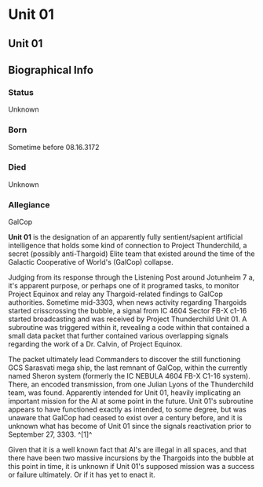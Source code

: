 # Unit 01
## Unit 01

		

## Biographical Info

### Status

Unknown

### Born

Sometime before 08.16.3172

### Died

Unknown

### Allegiance

GalCop

**Unit 01** is the designation of an apparently fully sentient/sapient artificial intelligence that holds some kind of connection to Project Thunderchild, a secret (possibly anti-Thargoid) Elite team that existed around the time of the Galactic Cooperative of World's (GalCop) collapse. 

Judging from its response through the Listening Post around Jotunheim 7 a, it's apparent purpose, or perhaps one of it programed tasks, to monitor Project Equinox and relay any Thargoid-related findings to GalCop authorities. Sometime mid-3303, when news activity regarding Thargoids started crisscrossing the bubble, a signal from IC 4604 Sector FB-X c1-16 started broadcasting and was received by Project Thunderchild Unit 01. A subroutine was triggered within it, revealing a code within that contained a small data packet that further contained various overlapping signals regarding the work of a Dr. Calvin, of Project Equinox. 

The packet ultimately lead Commanders to discover the still functioning GCS Sarasvati mega ship, the last remnant of GalCop, within the currently named Sheron system (formerly the  IC NEBULA 4604 FB-X C1-16 system). There, an encoded transmission, from one Julian Lyons of the Thunderchild team, was found. Apparently intended for Unit 01, heavily implicating an important mission for the AI at some point in the future. Unit 01's subroutine appears to have functioned exactly as intended, to some degree, but was unaware that GalCop had ceased to exist over a century before, and it is unknown what has become of Unit 01 since the signals reactivation prior to September 27, 3303. ^[1]^

Given that it is a well known fact that AI's are illegal in all spaces, and that there have been two massive incursions by the Thargoids into the bubble at this point in time, it is unknown if Unit 01's supposed mission was a success or failure ultimately. Or if it has yet to enact it.